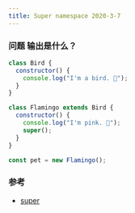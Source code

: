 ```yaml
---
title: Super namespace 2020-3-7
---
```


### 问题 输出是什么？

```js
class Bird {
  constructor() {
    console.log("I'm a bird. 🦢");
  }
}

class Flamingo extends Bird {
  constructor() {
    console.log("I'm pink. 🌸");
    super();
  }
}

const pet = new Flamingo();
```

### 参考

- [super](https://developer.mozilla.org/zh-CN/docs/Web/JavaScript/Reference/Operators/super)

